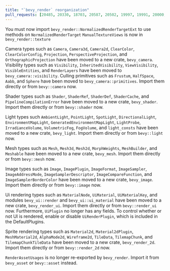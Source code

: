 ```yaml
---
title: "`bevy_render` reorganization"
pull_requests: [20485, 20330, 18703, 20587, 20502, 19997, 19991, 20000, 19949, 19943, 19953, 20498, 20496, 20493, 20492, 20491, 20488, 20487, 20486, 20483, 20480, 20479, 20478, 20477, 20473, 20472, 20471, 20470, 20392, 20390, 20388, 20345, 20344, 20051, 19985, 19973, 19965, 19963, 19962, 19960, 19959, 19958, 19957, 19956, 19955, 19954, 16620, 16619, 15700, 15666, 15650]
---
```


You must now import `bevy_render::NormalizedRenderTargetExt` to use methods on `NormalizedRenderTarget`
`ManualTextureViews` is now in `bevy_render::texture`

Camera types such as `Camera`, `Camera3d`, `Camera2d`, `ClearColor`, `ClearColorConfig`, `Projection`, `PerspectiveProjection`, and `OrthographicProjection` have been moved to a new crate, `bevy_camera`.
Visibility types such as `Visibility`, `InheritedVisibility`, `ViewVisibility`, `VisibleEntities`, and `RenderLayers` have been moved to `bevy_camera::visibility`.
Culling primitives such as `Frustum`, `HalfSpace`, `Aabb`, and `Sphere` have been moved to `bevy_camera::primitives`.
Import them directly or from `bevy::camera` now.

Shader types such as `Shader`, `ShaderRef`, `ShaderDef`, `ShaderCache`, and `PipelineCompilationError` have been moved to a new crate, `bevy_shader`.
Import them directly or from `bevy::shader` now.

Light types such `AmbientLight`, `PointLight`, `SpotLight`, `DirectionalLight`, `EnvironmentMapLight`, `GeneratedEnvironmentMapLight`, `LightProbe`, `IrradianceVolume`, `VolumetricFog`, `FogVolume`, and `light_consts` have been moved to a new crate, `bevy_light`.
Import them directly or from `bevy::light` now.

Mesh types such as `Mesh`, `Mesh3d`, `Mesh2d`, `MorphWeights`, `MeshBuilder`, and `Meshable` have been moved to a new crate, `bevy_mesh`.
Import them directly or from `bevy::mesh` now.

Image types such as `Image`, `ImagePlugin`, `ImageFormat`, `ImageSampler`, `ImageAddressMode`, `ImageSamplerDescriptor`, `ImageCompareFunction`, and `ImageSamplerBorderColor` have been moved to a new crate, `bevy_image`.
Import them directly or from `bevy::image` now.

Ui rendering types such as `MaterialNode`, `UiMaterial`, `UiMaterialKey`, and modules `bevy_ui::render` and `bevy_ui::ui_material` have been moved to a new crate, `bevy_render_ui`.
Import them directly or from `bevy::render_ui` now.
Furthermore, `UiPlugin` no longer has any fields. To control whether or not UI is rendered, enable or disable `UiRenderPlugin`, which is included in the DefaultPlugins.

Sprite rendering types such as `Material2d`, `Material2dPlugin`, `MeshMaterial2d`, `AlphaMode2d`, `Wireframe2d`, `TileData`, `TilemapChunk`, and `TilemapChunkTileData` have been moved to a new crate, `bevy_render_2d`.
Import them directly or from `bevy::render_2d` now.

`RenderAssetUsages` is no longer re-exported by `bevy_render`.
Import it from `bevy_asset` or `bevy::asset` instead.
